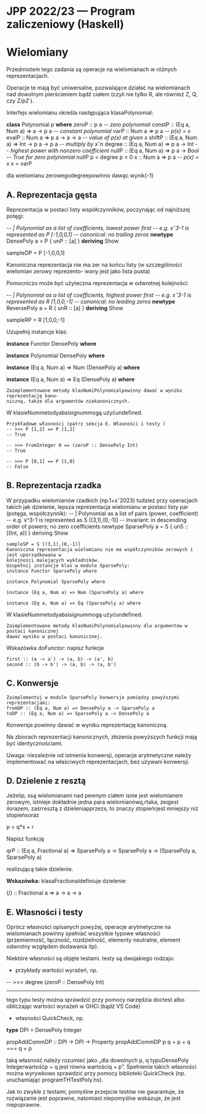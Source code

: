 # JPP 2022/23 — Program zaliczeniowy (Haskell)

# Wielomiany

Przedmiotem tego zadania są operacje na wielomianach w różnych reprezentacjach.

Operacje te mają być uniwersalne, pozwalające działać na wielomianach nad dowolnym pierścieniem
bądź ciałem (czyli nie tylko R, ale również Z, Q, czy _Z/pZ_ ).

Interfejs wielomianu określa następująca klasaPolynomial:

**class** Polynomial p **where**
zeroP :: p a _-- zero polynomial_
constP :: (Eq a, Num a) => a -> p a _-- constant polynomial_
varP :: Num a => p a _-- p(x) = x_
evalP :: Num a => p a -> a -> a _-- value of p(x) at given x_
shiftP :: (Eq a, Num a) => Int -> p a -> p a _-- multiply by xˆn_
degree :: (Eq a, Num a) => p a -> Int _-- highest power with nonzero coefficient_
nullP :: (Eq a, Num a) => p a -> Bool _-- True for zero polynomial_
nullP p = degree p < 0
x :: Num a => p a _-- p(x) = x_
x = varP

dla wielomianu zerowegodegreepowinno dawąc wynik(-1)

## A. Reprezentacja gęsta

Reprezentacja w postaci listy współczynników, poczynając od najniższej potęgi:

_-- | Polynomial as a list of coefficients, lowest power first
-- e.g. xˆ3-1 is represented as P [-1,0,0,1]
-- canonical: no trailing zeros_
**newtype** DensePoly a = P { unP :: [a] } **deriving** Show

sampleDP = P [-1,0,0,1]

Kanoniczna reprezentacja nie ma zer na końcu listy (w szczególności wielomian zerowy reprezento-
wany jest jako lista pusta)

Pomocniczo może być użyteczna reprezentacja w odwrotnej kolejności:

_-- | Polynomial as a list of coefficients, highest power first
-- e.g. xˆ3-1 is represented as R [1,0,0,-1]
-- canonical: no leading zeros_
**newtype** ReversePoly a = R { unR :: [a] } **deriving** Show

sampleRP = R [1,0,0,-1]

Uzupełnij instancje klas:

**instance** Functor DensePoly **where**

**instance** Polynomial DensePoly **where**

**instance** (Eq a, Num a) => Num (DensePoly a) **where**

**instance** (Eq a, Num a) => Eq (DensePoly a) **where**


```
Zaimplementowane metody klasNumiPolynomialpowinny dawać w wyniku reprezentację kano-
niczną, także dla argumentów niekanonicznych.
```
W klasieNummetodyabsisignummogą użyćundefined.

```
Przykładowe własności (patrz sekcja E. Własności i testy )
-- >>> P [1,2] == P [1,2]
-- True
```
```
-- >>> fromInteger 0 == (zeroP :: DensePoly Int)
-- True
```
```
-- >>> P [0,1] == P [1,0]
-- False
```
## B. Reprezentacja rzadka

W przypadku wielomianów rzadkich (np.1+xˆ2023) tudzież przy operacjach takich jak dzielenie,
lepsza reprezentacja wielomianu w postaci listy par
(potęga, współczynnik):
-- | Polynomial as a list of pairs (power, coefficient)
-- e.g. x^3-1 is represented as S [(3,1),(0,-1)]
-- invariant: in descending order of powers; no zero coefficients
newtype SparsePoly a = S { unS :: [(Int, a)] } deriving Show

```
sampleSP = S [(3,1),(0,-1)]
Kanoniczna reprezentacja wielomianu nie ma współczynników zerowych i jest uporządkowana w
kolejności malejących wykładników.
Uzupełnij instancje klas w module SparsePoly:
instance Functor SparsePoly where
```
```
instance Polynomial SparsePoly where
```
```
instance (Eq a, Num a) => Num (SparsePoly a) where
```
```
instance (Eq a, Num a) => Eq (SparsePoly a) where
```
W klasieNummetodyabsisignummogą użyćundefined.

```
Zaimplementowane metody klasNumiPolynomialpowinny dla argumentów w postaci kanonicznej
dawać wyniku w postaci kanonicznej.
```
Wskazówka doFunctor: napisz funkcje

```
first :: (a -> a') -> (a, b) -> (a', b)
second :: (b -> b') -> (a, b) -> (a, b')
```
## C. Konwersje

```
Zaimplementuj w module SparsePoly konwersje pomiędzy powyższymi reprezentacjami:
fromDP :: (Eq a, Num a) => DensePoly a -> SparsePoly a
toDP :: (Eq a, Num a) => SparsePoly a -> DensePoly a
```

Konwersje powinny dawać w wyniku reprezentację kanoniczną.

Na zbiorach reprezentacji kanonicznych, złożenia powyższych funkcji mają być identycznościami.

Uwaga: niezależnie od istnienia konwersji, operacje arytmetyczne należy implementować na
właściwych reprezentacjach, bez używani konwersji.

## D. Dzielenie z resztą

Jeżelip, ssą wielomianami nad pewnym ciałem isnie jest wielomianem zerowym, istnieje
dokładnie jedna para wielomianówq,rtaka, żeqjest ilorazem, zaśrresztą z dzieleniapprzezs,
to znaczy stopieńrjest mniejszy niż stopieńsoraz

p = q*s + r

Napisz funkcję

qrP :: (Eq a, Fractional a)
=> SparsePoly a -> SparsePoly a -> (SparsePoly a, SparsePoly a)

realizującą takie dzielenie.

**Wskazówka:** klasaFractionaldefiniuje dzielenie:

(/) :: Fractional a => a -> a -> a

## E. Własności i testy

Oprócz własności opisanych powyżej, operacje arytmetyczne na wielomianach powinny spełniać
wszystkie typowe własności (przemienność, łączność, rozdzielność, elementy neutralne, element
odwrotny względem dodawania itp).

Niektóre własności są objęte testami. testy są dwojakiego rodzaju:

- przykłady wartości wyrażeń, np.

-- >>> degree (zeroP :: DensePoly Int)
-- -

tego typu testy można sprawdzić przy pomocy narzędzia doctest albo obliczając wartości wyrażeń
w GHCi (bądź VS Code)

- własności QuickCheck, np.

**type** DPI = DensePoly Integer

propAddCommDP :: DPI -> DPI -> Property
propAddCommDP p q = p + q === q + p

taką własność należy rozumieć jako „dla dowolnych p, q typuDensePoly Integerwartośćp + q
jest równa wartościq + p”. Spełnienie takich własności można wyrywkowo sprawdzić przy pomocy
biblioteki QuickCheck (np. uruchamiając programTHTestPoly.hs).

Jak to zwykle z testami, pomyślne przejscie testów nie gwarantuje, że rozwiązanie jest poprawne,
natomiast niepomyślne wskazuje, że jest niepoprawne.


